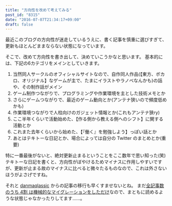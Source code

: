 ```yaml
---
title: "方向性を改めて考えてみる"
post_id: "8315"
date: "2016-07-07T21:34:17+09:00"
draft: false
---
```


最近このブログの方向性が迷走しているうえに、書く記事を慎重に選びすぎて、更新もほとんどままならない状態になっています。

そこで、改めて方向性を書き出して、決めていこうかなと思います。
基本的には、下記の6カテゴリをメインとしていきます。

1. 当然同人サークルのオフィシャルサイトなので、自作同人作品(【東方、ボカロ、オリジナル】なゲームが主で、たまにイラストやラノベなんかも)の話や、その制作話がメイン
2. ゲーム制作つながりで、プログラミングや作業環境を主とした技術メモとか
3. さらにゲームつながりで、最近のゲーム動向とか(アンテナ狭いので頻度低めかも)
4. 作業環境つながりで人柱向けのガジェット情報とか(これもアンテナ狭ry)
5. ここ半年くらいで活動始めた、【作る側から教える側へのシフト】に関する活動とか
6. これまた去年くらいから始めた、【『働く』を勉強しよう】っぽい話とか
7. あとはテキトーな日記とか、場合によっては自分の Twitter のまとめとか(重要)

特に一番最後がないと、絶対更新止まるということをここ数年で思い知った(笑)  
テキトーな日記を書くと、方向性がぼやけるためマイナスに作用しやすいですが、更新が止まる故のマイナスに比べると微々たるものなので、これは外さないほうがよさげですね。

それと [danmaqlassic](/legacy) からの記事の移行も早くすませないとね。
まだ[全記事数のうち 4割 は機械的なマイグレーションをしただけ](/category/unfiled)なので、まともに読めるような状態じゃなかったりしてます……。
